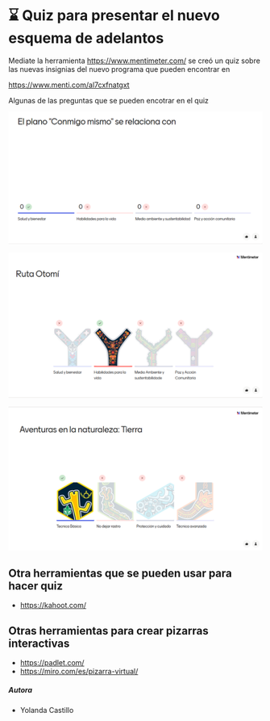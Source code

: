 # ⌛ Quiz para presentar el nuevo esquema de adelantos

Mediate la herramienta https://www.mentimeter.com/ se creó
un quiz sobre las nuevas insignias del nuevo programa que pueden encontrar en 


https://www.menti.com/al7cxfnatgxt

Algunas de las preguntas que se pueden encotrar en el quiz

![Plano conmigo mismo](img/menti-planoComigoMismo.png)

![Ruta Otomí](img/menti-rutaOtomi.png)

![Tierra](img/menti-aventurasTierra.png)

## Otra herramientas que se pueden usar para hacer quiz

- https://kahoot.com/

## Otras herramientas para crear pizarras interactivas

- https://padlet.com/
- https://miro.com/es/pizarra-virtual/

##### Autora

- Yolanda Castillo

